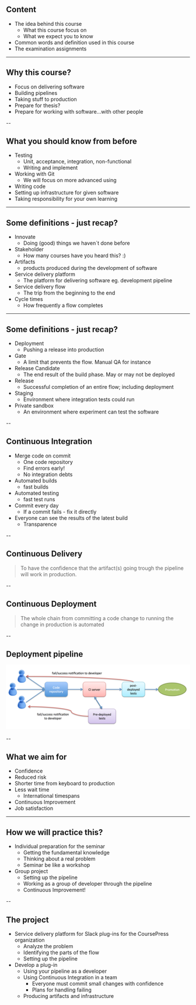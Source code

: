 ## Content

* The idea behind this course
  * What this course focus on 
  * What we expect you to know
* Common words and definition used in this course
* The examination assignments


---
## Why this course?

* Focus on delivering software
* Building pipelines
* Taking stuff to production
* Prepare for thesis?
* Prepare for working with software...with other people


--
## What you should know from before

* Testing
  * Unit, acceptance, integration, non-functional
  * Writing and implement
* Working with Git
  * We will focus on more advanced using
* Writing code
* Setting up infrastructure for given software
* Taking responsibility for your own learning


---
## Some definitions - just recap?
* Innovate 
  * Doing (good) things we haven´t done before
* Stakeholder 
  * How many courses have you heard this? :)
* Artifacts 
  * products produced during the development of software
* Service delivery platform
  * The platform for delivering software eg. development pipeline 
* Service delivery flow 
  * The trip from the beginning to the end
* Cycle times 
  * How frequently a flow completes


---
## Some definitions - just recap?
* Deployment
  * Pushing a release into production
* Gate
  * A limit that prevents the flow. Manual QA for instance
* Release Candidate
  * The end result of the build phase. May or may not be deployed
* Release
  * Successful completion of an entire flow; including deployment
* Staging
  * Environment where integration tests could run
* Private sandbox 
  * An environment where experiment can test the software


--
## Continuous Integration

* Merge code on commit
  * One code repository
  * Find errors early!
  * No integration debts
* Automated builds
  * fast builds
* Automated testing
  * fast test runs
* Commit every day
  * If a commit fails - fix it directly
* Everyone can see the results of the latest build
  * Transparence


--
## Continuous Delivery

> To have the confidence that the artifact(s) going trough the pipeline will work in production.

--
## Continuous Deployment

> The whole chain from committing a code change to running the change in production is automated

--
## Deployment pipeline

![pipeline](https://github.com/CS-LNU-Learning-Objects/web-application-architecture/raw/master/images/pipeline.png)


--
## What we aim for

* Confidence
* Reduced risk
* Shorter time from keyboard to production
* Less wait time
  * International timespans
* Continuous Improvement
* Job satisfaction


---
## How we will practice this?

* Individual preparation for the seminar
  * Getting the fundamental knowledge
  * Thinking about a real problem
  * Seminar be like a workshop
* Group project
  * Setting up the pipeline
  * Working as a group of developer through the pipeline
  * Continuous Improvement!


--
## The project

* Service delivery platform for Slack plug-ins for the CoursePress organization
  * Analyze the problem
  * Identifying the parts of the flow
  * Setting up the pipeline
* Develop a plug-in
  * Using your pipeline as a developer
  * Using Continuous Integration in a team
    * Everyone must commit small changes with confidence
    * Plans for handling failing
  * Producing artifacts and infrastructure

